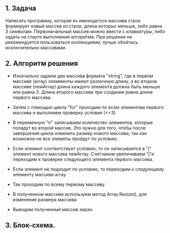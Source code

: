 ## 1. Задача
Написать программу, которая из имеющегося массива строк формирует новый массив из строк, длина которых меньше, либо равна 3 символам. Первоначальный массив можно ввести с клавиатуры, либо задать на старте выполнения алгоритма. При решении не рекомендуется пользоваться коллекциями, лучше обойтись исключительно массивами.

## 2. Алгоритм решения
- Изначально задаем два массива формата "string", где в первом массиве (array) элемменты имеют различную длину, а во втором массиве (newArray) длина каждого элемента должна быть меньше или равна 3. Длина второго массива при создании равна длине первого массива.

- Затем с помощью цикла "for" проходим по всем элементам первого массива и выполняем проверку условия (<=3).
- В переменную "n" записываем количество элементов, которые попадут во второй массив. Это нужно для того, чтобы после завершения цикла изменить размер нового массива, так как возможно не все элеметы пройдут по условию.
- Если элемент соответствует условию, то он записывается в "j" элемент нового массива newArray. Счетчиком увеличиваем "j"и переходим к проверке следующего элемента первого массива.
- Если элемент не подходит по условию, то переходим к следующему элементу массива array.
- Так проходим по всему первому массиву.
- В полученном массиве используем метод Array.Resize(), для изменения размера массива.
- Выводим полученный массив экран.


## 3. Блок-схема.
